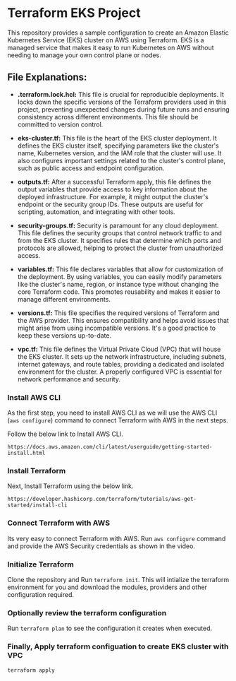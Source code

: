 # Terraform EKS Project

This repository provides a sample configuration to create an Amazon Elastic Kubernetes Service (EKS) cluster on AWS using Terraform. EKS is a managed service that makes it easy to run Kubernetes on AWS without needing to manage your own control plane or nodes.

## File Explanations:

* **.terraform.lock.hcl:** This file is crucial for reproducible deployments. It locks down the specific versions of the Terraform providers used in this project, preventing unexpected changes during future runs and ensuring consistency across different environments.  This file should be committed to version control.

* **eks-cluster.tf:** This file is the heart of the EKS cluster deployment. It defines the EKS cluster itself, specifying parameters like the cluster's name, Kubernetes version, and the IAM role that the cluster will use.  It also configures important settings related to the cluster's control plane, such as public access and endpoint configuration.

* **outputs.tf:** After a successful Terraform apply, this file defines the output variables that provide access to key information about the deployed infrastructure.  For example, it might output the cluster's endpoint or the security group IDs. These outputs are useful for scripting, automation, and integrating with other tools.

* **security-groups.tf:** Security is paramount for any cloud deployment. This file defines the security groups that control network traffic to and from the EKS cluster.  It specifies rules that determine which ports and protocols are allowed, helping to protect the cluster from unauthorized access.

* **variables.tf:** This file declares variables that allow for customization of the deployment.  By using variables, you can easily modify parameters like the cluster's name, region, or instance type without changing the core Terraform code. This promotes reusability and makes it easier to manage different environments.

* **versions.tf:** This file specifies the required versions of Terraform and the AWS provider.  This ensures compatibility and helps avoid issues that might arise from using incompatible versions.  It's a good practice to keep these versions up-to-date.

* **vpc.tf:** This file defines the Virtual Private Cloud (VPC) that will house the EKS cluster.  It sets up the network infrastructure, including subnets, internet gateways, and route tables, providing a dedicated and isolated environment for the cluster.  A properly configured VPC is essential for network performance and security.

### Install AWS CLI 

As the first step, you need to install AWS CLI as we will use the AWS CLI (`aws configure`) command to connect Terraform with AWS in the next steps.

Follow the below link to Install AWS CLI.
```
https://docs.aws.amazon.com/cli/latest/userguide/getting-started-install.html
```

### Install Terraform

Next, Install Terraform using the below link.
```
https://developer.hashicorp.com/terraform/tutorials/aws-get-started/install-cli
```

### Connect Terraform with AWS

Its very easy to connect Terraform with AWS. Run `aws configure` command and provide the AWS Security credentials as shown in the video.

### Initialize Terraform

Clone the repository and Run `terraform init`. This will intialize the terraform environment for you and download the modules, providers and other configuration required.

### Optionally review the terraform configuration

Run `terraform plan` to see the configuration it creates when executed.

### Finally, Apply terraform configuation to create EKS cluster with VPC 

`terraform apply`
